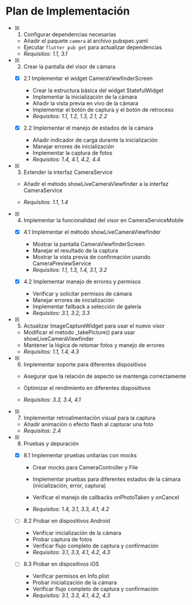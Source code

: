 # Plan de Implementación

- [x] 1. Configurar dependencias necesarias

  - Añadir el paquete `camera` al archivo pubspec.yaml
  - Ejecutar `flutter pub get` para actualizar dependencias
  - _Requisitos: 1.1, 3.1_

- [x] 2. Crear la pantalla del visor de cámara

  - [x] 2.1 Implementar el widget CameraViewfinderScreen

    - Crear la estructura básica del widget StatefulWidget
    - Implementar la inicialización de la cámara
    - Añadir la vista previa en vivo de la cámara
    - Implementar el botón de captura y el botón de retroceso
    - _Requisitos: 1.1, 1.2, 1.3, 2.1, 2.2_

  - [x] 2.2 Implementar el manejo de estados de la cámara

    - Añadir indicador de carga durante la inicialización
    - Manejar errores de inicialización
    - Implementar la captura de fotos
    - _Requisitos: 1.4, 4.1, 4.2, 4.4_

- [x] 3. Extender la interfaz CameraService

  - Añadir el método showLiveCameraViewfinder a la interfaz CameraService

  - _Requisitos: 1.1, 1.4_

- [x] 4. Implementar la funcionalidad del visor en CameraServiceMobile

  - [x] 4.1 Implementar el método showLiveCameraViewfinder

    - Mostrar la pantalla CameraViewfinderScreen
    - Manejar el resultado de la captura
    - Mostrar la vista previa de confirmación usando CameraPreviewService
    - _Requisitos: 1.1, 1.3, 1.4, 3.1, 3.2_

  - [x] 4.2 Implementar manejo de errores y permisos

    - Verificar y solicitar permisos de cámara
    - Manejar errores de inicialización
    - Implementar fallback a selección de galería
    - _Requisitos: 3.1, 3.2, 3.3_

- [x] 5. Actualizar ImageCaptureWidget para usar el nuevo visor

  - Modificar el método \_takePicture() para usar showLiveCameraViewfinder
  - Mantener la lógica de retomar fotos y manejo de errores
  - _Requisitos: 1.1, 1.4, 4.3_

- [x] 6. Implementar soporte para diferentes dispositivos

  - Asegurar que la relación de aspecto se mantenga correctamente
  - Optimizar el rendimiento en diferentes dispositivos

  - _Requisitos: 3.3, 3.4, 4.1_

- [x] 7. Implementar retroalimentación visual para la captura

  - Añadir animación o efecto flash al capturar una foto
  - _Requisitos: 2.4_

- [x] 8. Pruebas y depuración

  - [x] 8.1 Implementar pruebas unitarias con mocks

    - Crear mocks para CameraController y File
    - Implementar pruebas para diferentes estados de la cámara (inicialización, error, captura)

    - Verificar el manejo de callbacks onPhotoTaken y onCancel
    - _Requisitos: 1.4, 3.1, 3.3, 4.1, 4.2_

  - [ ] 8.2 Probar en dispositivos Android

    - Verificar inicialización de la cámara
    - Probar captura de fotos
    - Verificar flujo completo de captura y confirmación
    - _Requisitos: 3.1, 3.3, 4.1, 4.2, 4.3_

  - [ ] 8.3 Probar en dispositivos iOS
    - Verificar permisos en Info.plist
    - Probar inicialización de la cámara
    - Verificar flujo completo de captura y confirmación
    - _Requisitos: 3.1, 3.3, 4.1, 4.2, 4.3_

